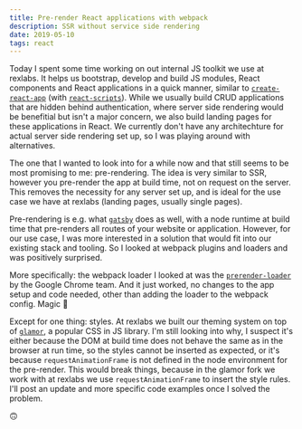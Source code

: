 ```yaml
---
title: Pre-render React applications with webpack
description: SSR without service side rendering
date: 2019-05-10
tags: react
---
```


Today I spent some time working on out internal JS toolkit we use at rexlabs. It helps us bootstrap, develop and build JS modules, React components and React applications in a quick manner, similar to [`create-react-app`](https://github.com/facebook/create-react-app/tree/master/packages/create-react-app) (with [`react-scripts`](https://github.com/facebook/create-react-app/tree/master/packages/react-scripts)). While we usually build CRUD applications that are hidden behind authentication, where server side rendering would be benefitial but isn't a major concern, we also build landing pages for these applications in React. We currently don't have any architechture for actual server side rendering set up, so I was playing around with alternatives.

The one that I wanted to look into for a while now and that still seems to be most promising to me: pre-rendering. The idea is very similar to SSR, however you pre-render the app at build time, not on request on the server. This removes the necessity for any server set up, and is ideal for the use case we have at rexlabs (landing pages, usually single pages).

Pre-rendering is e.g. what [`gatsby`](https://www.gatsbyjs.org/) does as well, with a node runtime at build time that pre-renders all routes of your website or application. However, for our use case, I was more interested in a solution that would fit into our existing stack and tooling. So I looked at webpack plugins and loaders and was positively surprised.

More specifically: the webpack loader I looked at was the [`prerender-loader`](https://github.com/GoogleChromeLabs/prerender-loader) by the Google Chrome team. And it just worked, no changes to the app setup and code needed, other than adding the loader to the webpack config. Magic 🎉

Except for one thing: styles. At rexlabs we built our theming system on top of [`glamor`](https://github.com/threepointone/glamor), a popular CSS in JS library. I'm still looking into why, I suspect it's either because the DOM at build time does not behave the same as in the browser at run time, so the styles cannot be inserted as expected, or it's because `requestAnimationFrame` is not defined in the node environment for the pre-render. This would break things, because in the glamor fork we work with at rexlabs we use `requestAnimationFrame` to insert the style rules. I'll post an update and more specific code examples once I solved the problem.

🙃
